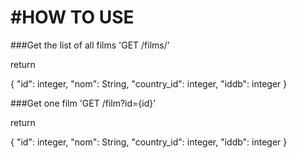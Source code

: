 #HOW TO USE
=
###Get the list of all films
'GET /films/'

return 

{
    "id": integer,
    "nom": String,
    "country_id": integer,
    "iddb": integer
}


###Get one film
'GET /film?id={id}'

return 

{
    "id": integer,
    "nom": String,
    "country_id": integer,
    "iddb": integer
}
